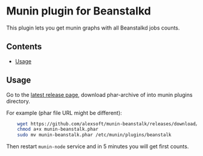 # Munin plugin for Beanstalkd

This plugin lets you get munin graphs with all Beanstalkd jobs counts.

## Contents

- [Usage](#usage)

## Usage

Go to the [latest release page](https://github.com/alexsoft/munin-beanstalk/releases/latest), download phar-archive of into munin plugins directory.

For example (phar file URL might be different):

```sh
    wget https://github.com/alexsoft/munin-beanstalk/releases/download/v1.0.0/munin-beanstalk.phar
    chmod a+x munin-beanstalk.phar
    sudo mv munin-beanstalk.phar /etc/munin/plugins/beanstalk
```

Then restart `munin-node` service and in 5 minutes you will get first counts.
